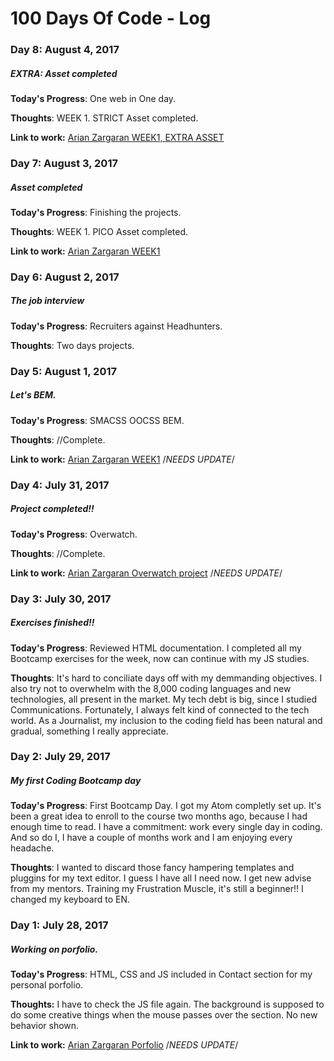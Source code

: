 # 100 Days Of Code - Log

### Day 8: August 4, 2017
##### EXTRA: Asset completed

**Today's Progress**: One web in One day. 

**Thoughts**: WEEK 1. STRICT Asset completed. 

**Link to work:** [Arian Zargaran WEEK1, EXTRA ASSET](https://arianzargaran.github.io/week-1_STRICT/)


### Day 7: August 3, 2017
##### Asset completed

**Today's Progress**: Finishing the projects. 

**Thoughts**: WEEK 1. PICO Asset completed. 

**Link to work:** [Arian Zargaran WEEK1](https://arianzargaran.github.io/week-1_PICO/)


### Day 6: August 2, 2017
##### The job interview

**Today's Progress**: Recruiters against Headhunters. 

**Thoughts**: Two days projects.


### Day 5: August 1, 2017
##### Let's BEM.

**Today's Progress**: SMACSS OOCSS BEM. 

**Thoughts**: //Complete.

**Link to work:** [Arian Zargaran WEEK1](https://arianzargaran.github.io/12_col_grid/) /*NEEDS UPDATE*/


### Day 4: July 31, 2017
##### Project completed!!

**Today's Progress**: Overwatch. 

**Thoughts**: //Complete.

**Link to work:** [Arian Zargaran Overwatch project](https://arianzargaran.github.io/12_col_grid/) /*NEEDS UPDATE*/


### Day 3: July 30, 2017
##### Exercises finished!!

**Today's Progress**: Reviewed HTML documentation. I completed all my Bootcamp exercises for the week, now can continue with my JS studies. 

**Thoughts**: It's hard to conciliate days off with my demmanding objectives. I also try not to overwhelm with the 8,000 coding languages and new technologies, all present in the market. My tech debt is big, since I studied Communications. Fortunately, I always felt kind of connected to the tech world. As a Journalist, my inclusion to the coding field has been natural and gradual, something I really appreciate.


### Day 2: July 29, 2017
##### My first Coding Bootcamp day

**Today's Progress**: First Bootcamp Day. I got my Atom completly set up. It's been a great idea to enroll to the course two months ago, because I had enough time to read. I have a commitment: work every single day in coding. And so do I, I have a couple of months work and I am enjoying every headache. 

**Thoughts**: I wanted to discard those fancy hampering templates and pluggins for my text editor. I guess I have all I need now. I get new advise from my mentors. Training my Frustration Muscle, it's still a beginner!! 
I changed my keyboard to EN.


### Day 1: July 28, 2017
##### Working on porfolio.

**Today's Progress**: HTML, CSS and JS included in Contact section for my personal porfolio.

**Thoughts:** I have to check the JS file again. The background is supposed to do some creative things when the mouse passes over the section. No new behavior shown.

**Link to work:** [Arian Zargaran Porfolio](https://arianzargaran.github.io/12_col_grid/) /*NEEDS UPDATE*/
